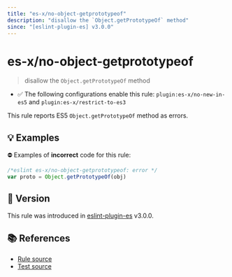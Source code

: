 ```yaml
---
title: "es-x/no-object-getprototypeof"
description: "disallow the `Object.getPrototypeOf` method"
since: "[eslint-plugin-es] v3.0.0"
---
```


# es-x/no-object-getprototypeof
> disallow the `Object.getPrototypeOf` method

- ✅ The following configurations enable this rule: `plugin:es-x/no-new-in-es5` and `plugin:es-x/restrict-to-es3`

This rule reports ES5 `Object.getPrototypeOf` method as errors.

## 💡 Examples

⛔ Examples of **incorrect** code for this rule:

<eslint-playground type="bad">

```js
/*eslint es-x/no-object-getprototypeof: error */
var proto = Object.getPrototypeOf(obj)
```

</eslint-playground>

## 🚀 Version

This rule was introduced in [eslint-plugin-es] v3.0.0.

[eslint-plugin-es]: https://github.com/mysticatea/eslint-plugin-es

## 📚 References

- [Rule source](https://github.com/eslint-community/eslint-plugin-es-x/blob/master/lib/rules/no-object-getprototypeof.js)
- [Test source](https://github.com/eslint-community/eslint-plugin-es-x/blob/master/tests/lib/rules/no-object-getprototypeof.js)
